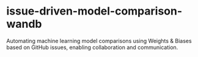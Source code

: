 # issue-driven-model-comparison-wandb
Automating machine learning model comparisons using Weights &amp; Biases based on GitHub issues, enabling collaboration and communication.
